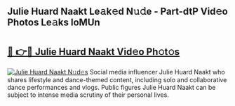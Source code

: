 ## Julie Huard Naakt Le𝚊k𝚎d N𝚞𝚍e - Part-dtP Vid𝚎o Photos Le𝚊ks loMUn

# <h2><a href="http://fb0k61.evod.top/?m=Julie+Huard+Naakt">🔗 👉🔴 Julie Huard Naakt Vid𝚎o Ph𝚘t𝚘s</a></h2>

[![Julie Huard Naakt N𝚞d𝚎s](https://i.imgur.com/8V9OHl7.gif)](http://fb0k61.evod.top/?m=Julie+Huard+Naakt)
Social media influencer Julie Huard Naakt who shares lifestyle and dance-themed content, including solo and collaborative dance performances and vlogs. Public figures Julie Huard Naakt can be subject to intense media scrutiny of their personal lives. 
